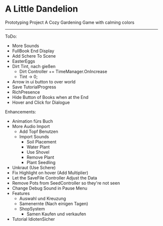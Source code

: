 # A Little Dandelion
Prototyping Project
A Cozy Gardening Game with calming colors

---
ToDo:
- More Sounds
- FullBook End Display
- Add Schere To Scene
- EasterEggs
- Dirt Tint, nach gießen
  - Dirt Controller += TimeManager.OnIncrease
  - Tint -> 0;
- Arrow in ui button to over world
- Save TutorialProgress
- RichPresence
- Hide Button of Books when at the End
- Hover and Click for Dialogue

Enhancements:
- Animation fürs Buch
- More Audio Import
    - Add Topf Benutzen
    - Import Sounds
        - Soil Placement
        - Water Plant
        - Use Shovel
        - Remove Plant
        - Plant Seedling
- Unkraut (Use Schere)
- Fix Highlight on hover (Add Multiplier)
- Let the SaveFile Controller Adjust the Data
- Remove Pots from SeedController so they're not seen
- Change Debug Sound in Pause Menu
- Features
  - Auswahl und Kreuzung
  - Samenernte (Nach einigen Tagen)
  - ShopSystem
    - Samen Kaufen und verkaufen
- Tutorial IdiotenSicher
